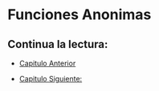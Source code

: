# Funciones Anonimas

## Continua la lectura:

- [Capitulo Anterior](./../43_GoRoutines)                                                                 

- [Capitulo Siguiente: ](./../45_Channels)
